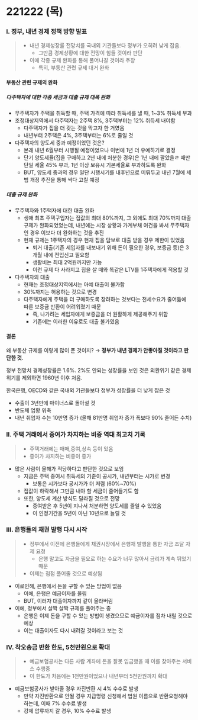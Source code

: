 # 221222 (목)

### Ⅰ. 정부, 내년 경제 정책 방향 발표

> - 내년 경제성장률 전망치를 국내외 기관들보다 정부가 오히려 낮게 잡음.
>   - 그만큼 경제상황에 대한 전망이 힘들 것이라 판단
> - 이에 각종 규제 완화를 통해 풀어나갈 것이라 주장
>   - 특히, 부동산 관련 규제 대거 완화



#### 부동산 관련 규제의 완화

##### 다주택자에 대한 각종 세금과 대출 규제 대폭 완화

- 무주택자가 주택을 취득할 때, 주택 가격에 따라 취득세를 낼 때, 1~3% 취득세 부과
- 조정대상지역에서 다주택자는 2주택 8%, 3주택부터는 12% 취득세 내야함
  - 다주택자가 집을 더 갖는 것을 막고자 한 거였음
  - 내년부터 2주택은 4%, 3주택부터는 6%로 줄일 것
- 다주택자의 양도세 중과 예정이었던 것은?
  - 본래 내년 6월부터 시행될 예정이었으나 이번에 1년 더 유예하기로 결정
  - 단기 양도세율(집을 구매하고 2년 내에 처분한 경우)은 1년 내에 팔았을ㄹ 때만 단일 세율 45% 부과, 1년 이상 보유시 기본세율로 부과하도록 완화
  - BUT, 양도세 중과의 경우 일단 시행시기를 내후년으로 미뤄두고 내년 7월에 세법 개정 추진을 통해 싹다 고칠 예정



##### 대출 규제 완화

- 무주택자와 1주택자에 대한 대출 완화
  - 생애 최초 주택구입자는 집값의 최대 80%까지, 그 외에도 최대 70%까지 대출 규제가 완화되었었는데, 내년에는 시장 상황과 가계부채 여건을 봐서 무주택자인 경우 이보다 더 완화하는 것을 추진
  - 현재 규제는 1주택자의 경우 현재 집을 담보로 대출 받을 경우 제한이 있었음
    - 퇴거 대출(기존 세입자를 내보내기 위해 돈이 필요한 경우, 보증금 등)은 3개월 내에 전입신고 필요함
    - 생활비는 최대 2억원까지만 가능
    - 이런 규제 다 사라지고 집을 살 때와 똑같은 LTV를 1주택자에게 적용할 것
- 다주택자의 대출
  - 현재는 조정대상지역에서는 아예 대출이 불가함
  - 30%까지는 허용하는 것으로 변경
  - 다주택자에게 주택을 더 구매하도록 장려하는 것보다는 전세수요가 줄어듦에 따른 보증금 반환이 어려워졌기 때문
    - 즉, 나가려는 세입자에게 보증금을 더 원활하게 제공해주기 위함
    - 기존에는 이러한 이유로도 대출 불가였음



#### 결론

왜 부동산 규제를 이렇게 많이 푼 것이지? → **정부가 내년 경제가 안좋아질 것이라고 판단한 것.**

정부 전망치 경제성장률은 1.6%. 2%도 안되는 성장률을 보인 것은 외환위기 같은 경제 위기를 제외하면 1960년 이후 처음.

한국은행, OECD와 같은 국내외 기관들보다 정부가 성장률을 더 낮게 잡은 것

- 수출이 3년만에 마이너스로 돌아설 것
- 반도체 업황 위축
- 내년 취업자 수는 10만명 증가 (올해 81만명 취업자 증가 폭보다 90% 줄어든 수치)



### Ⅱ. 주택 거래에서 증여가 차지하는 비중 역대 최고치 기록

> - 주택거래에는 매매,증여,상속 등이 있음
> - 증여가 차지하는 비중이 증가

- 많은 사람이 올해가 적당하다고 판단한 것으로 보임
  - 지금은 주택 증여시 취득세의 기준이 공시가, 내년부터는 시가로 변경
    - 보통은 시가보다 공시가가 더 저렴 (60%~70%)
  - 집값이 하락해서 그만큼 내야 할 세금이 줄어들기도 함
  - 또한, 양도세 계산 방식도 달라질 것으로 전망
    - 증여받은 후 5년이 지나서 처분하면 양도세를 줄일 수 있었음
    - 이 인정기간을 5년이 아닌 10년으로 늘릴 것



### Ⅲ. 은행들의 채권 발행 다시 시작

> - 정부에서 이전에 은행들에게 채권시장에서 은행채 발행을 통한 자금 조달 자제 요청
>   - 은행 말고도 자금을 필요로 하는 수요가 너무 많아서 금리가 계속 뛰었기 때문
> - 이제는 점점 풀어줄 것으로 예상됨



- 이로인해, 은행에서 돈을 구할 수 있는 방법이 없음
  - 이에, 은행은 예금이자를 올림
  - BUT, 이러자 대출이자까지 같이 올라버림
- 이에, 정부에서 살짝 살짝 규제를 풀어주는 중
  - 은행은 이제 돈을 구할 수 있는 방법이 생겼으므로 예금이자를 점차 내릴 것으로 예상
  - 이는 대출이자도 다시 내려갈 것이라고 보는 것



### Ⅳ. 착오송금 반환 한도, 5천만원으로 확대

> - 예금보험공사는 다른 사람 계좌에 돈을 잘못 입금했을 때 이를 찾아주는 서비스 수행중
> - 이 한도가 처음에는 1천만원이었으나 내년부터 5천만원까지 확대

- 예금보험공사가 받아줄 경우 자진반환 시 4% 수수료 발생
  - 만약 자진반환으로 안될 경우 지급명령 신청해서 법원 이름으로 반환요청해야하는데, 이때 7% 수수료 발생
  - 강제 압류까지 갈 경우, 10% 수수료 발생
